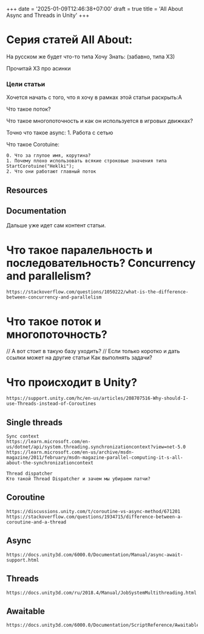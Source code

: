 +++
date = '2025-01-09T12:46:38+07:00'
draft = true
title = 'All About Async and Threads in Unity'
+++

# Серия статей All About:
На русском же будет что-то типа Хочу Знать: (забавно, типа ХЗ)

Прочитай ХЗ про асинки



### Цели статьи

Хочется начать с того, что я хочу в рамках этой статьи раскрыть:A

Что такое поток?

Что такое многопоточность и как он используется в игровых движках?

Точно что такое async:
    1. Работа с сетью

Что такое Corotuine:

    0. Что за глупое имя, корутина?
    1. Почему плохо использовать всякие строковые значения типа StartCorotuine("Heklki");
    2. Что они работают главный поток


## Resources


## Documentation


Дальше уже идет сам контент статьи.

# Что такое паралельность и последовательность? Concurrency and parallelism?

    https://stackoverflow.com/questions/1050222/what-is-the-difference-between-concurrency-and-parallelism

# Что такое поток и многопоточность?
// А вот стоит в такую базу уходить?
// Если только коротко и дать ссылки может на другие статьи
Как выполнять задачи?

# Что происходит в Unity?
    https://support.unity.com/hc/en-us/articles/208707516-Why-should-I-use-Threads-instead-of-Coroutines

## Single threads
    Sync context
    https://learn.microsoft.com/en-us/dotnet/api/system.threading.synchronizationcontext?view=net-5.0
    https://learn.microsoft.com/en-us/archive/msdn-magazine/2011/february/msdn-magazine-parallel-computing-it-s-all-about-the-synchronizationcontext

    Thread dispatcher
    Кто такой Thread Dispatcher и зачем мы убираем патчи?

## Coroutine
    https://discussions.unity.com/t/coroutine-vs-async-method/671201
    https://stackoverflow.com/questions/1934715/difference-between-a-coroutine-and-a-thread
## Async
    https://docs.unity3d.com/6000.0/Documentation/Manual/async-await-support.html
## Threads
    https://docs.unity3d.com/ru/2018.4/Manual/JobSystemMultithreading.html
## Awaitable
    https://docs.unity3d.com/6000.0/Documentation/ScriptReference/Awaitable.html

